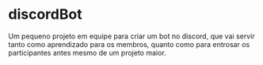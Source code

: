 # discordBot
Um pequeno projeto em equipe para criar um bot no discord, que vai servir tanto como aprendizado para os membros, quanto como para entrosar os participantes antes mesmo de um projeto maior.
